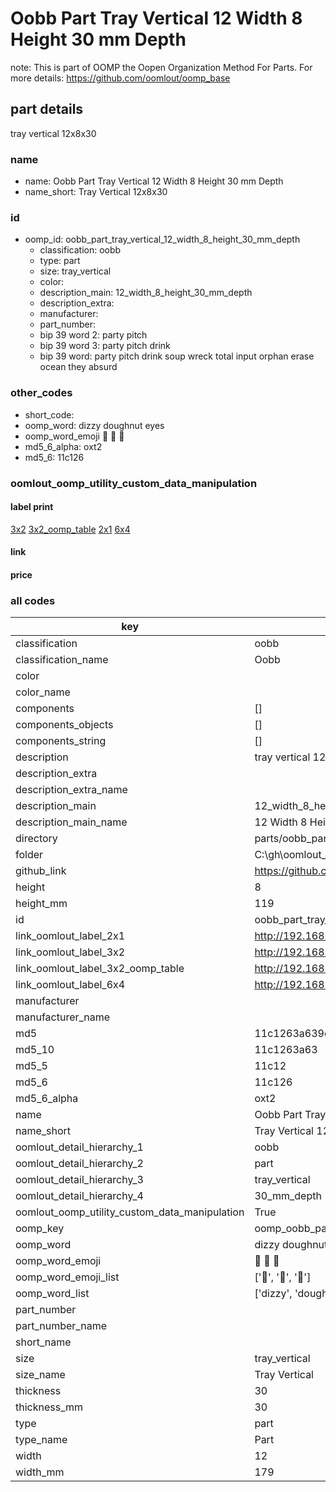 # Oobb Part Tray Vertical 12 Width 8 Height 30 mm Depth  

note: This is part of OOMP the Oopen Organization Method For Parts. For more details: https://github.com/oomlout/oomp_base

##  part details
  



tray vertical 12x8x30



### name
* name: Oobb Part Tray Vertical 12 Width 8 Height 30 mm Depth
* name_short: Tray Vertical 12x8x30 
### id
* oomp_id: oobb_part_tray_vertical_12_width_8_height_30_mm_depth
  * classification: oobb
  * type: part
  * size: tray_vertical
  * color: 
  * description_main: 12_width_8_height_30_mm_depth
  * description_extra: 
  * manufacturer: 
  * part_number: 
  * bip 39 word 2: party pitch
  * bip 39 word 3: party pitch drink
  * bip 39 word: party pitch drink soup wreck total input orphan erase ocean they absurd

### other_codes
* short_code: 
* oomp_word: dizzy doughnut eyes
* oomp_word_emoji :dizzy: :doughnut: :eyes:
* md5_6_alpha: oxt2
* md5_6: 11c126






### oomlout_oomp_utility_custom_data_manipulation
#### label print
[3x2](http://192.168.1.245:1112/?label=oomp%20oxt2)
[3x2_oomp_table](http://192.168.1.108:1112/?label=oomp%20oxt2)
[2x1](http://192.168.1.242:1112/?label=oomp%20oxt2)
[6x4](http://192.168.1.55:1112/?label=oomp%20oxt2)    

#### link

                              

#### price







### all codes 
| key | value |  
| --- | --- |  
| classification | oobb |  
| classification_name | Oobb |  
| color |  |  
| color_name |  |  
| components | [] |  
| components_objects | [] |  
| components_string | [] |  
| description | tray vertical 12x8x30 |  
| description_extra |  |  
| description_extra_name |  |  
| description_main | 12_width_8_height_30_mm_depth |  
| description_main_name | 12 Width 8 Height 30 mm Depth |  
| directory | parts/oobb_part_tray_vertical_12_width_8_height_30_mm_depth |  
| folder | C:\gh\oomlout_oobb_version_4_generated_parts\parts\oobb_part_tray_vertical_12_width_8_height_30_mm_depth |  
| github_link | https://github.com/oomlout/oomlout_oomp_part_src/tree/main/parts/oobb_part_tray_vertical_12_width_8_height_30_mm_depth |  
| height | 8 |  
| height_mm | 119 |  
| id | oobb_part_tray_vertical_12_width_8_height_30_mm_depth |  
| link_oomlout_label_2x1 | http://192.168.1.242:1112/?label=oomp%20oxt2 |  
| link_oomlout_label_3x2 | http://192.168.1.245:1112/?label=oomp%20oxt2 |  
| link_oomlout_label_3x2_oomp_table | http://192.168.1.108:1112/?label=oomp%20oxt2 |  
| link_oomlout_label_6x4 | http://192.168.1.55:1112/?label=oomp%20oxt2 |  
| manufacturer |  |  
| manufacturer_name |  |  
| md5 | 11c1263a639cce97977f1cfe86296504 |  
| md5_10 | 11c1263a63 |  
| md5_5 | 11c12 |  
| md5_6 | 11c126 |  
| md5_6_alpha | oxt2 |  
| name | Oobb Part Tray Vertical 12 Width 8 Height 30 mm Depth |  
| name_short | Tray Vertical 12x8x30  |  
| oomlout_detail_hierarchy_1 | oobb |  
| oomlout_detail_hierarchy_2 | part |  
| oomlout_detail_hierarchy_3 | tray_vertical |  
| oomlout_detail_hierarchy_4 | 30_mm_depth |  
| oomlout_oomp_utility_custom_data_manipulation | True |  
| oomp_key | oomp_oobb_part_tray_vertical_12_width_8_height_30_mm_depth |  
| oomp_word | dizzy doughnut eyes |  
| oomp_word_emoji | :dizzy: :doughnut: :eyes: |  
| oomp_word_emoji_list | [':dizzy:', ':doughnut:', ':eyes:'] |  
| oomp_word_list | ['dizzy', 'doughnut', 'eyes'] |  
| part_number |  |  
| part_number_name |  |  
| short_name |  |  
| size | tray_vertical |  
| size_name | Tray Vertical |  
| thickness | 30 |  
| thickness_mm | 30 |  
| type | part |  
| type_name | Part |  
| width | 12 |  
| width_mm | 179 |  
